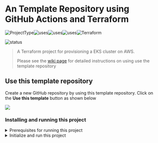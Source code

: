 # An Template Repository using GitHub Actions and Terraform
![ProjectType](https://img.shields.io/badge/project--type-terraform--template-success)![uses](https://img.shields.io/badge/uses-github--actions-success)![uses](https://img.shields.io/badge/uses-terraform-success)![uses](https://img.shields.io/badge/uses-aws--cli-success)![Terraform](https://github.com/AWS-Terraform-Projects/keyCloak-eks-cluster/workflows/Terraform/badge.svg)

![status](https://img.shields.io/badge/project--status-work--in--pgoress-informational)

> A Terraform project for provisioning a EKS cluster on AWS. 
>
> Please see the [wiki page](https://github.com/AWS-Terraform-Projects/terraform-eks-template/wiki) for detailed instructions on using use the template repository

 ## Use this template repository
Create a new GitHub repository by using this template repository. Click on the **Use this template** button as shown below
  
<kbd>![](https://github.com/AWS-Terraform-Projects/terraform-eks-template/blob/master/documentation/Terraform-EKS-Template.png)</kbd>

### Installing and running this project
<details>
  <summary>Prerequisites for running this project</summary>
  
### The project has the following dependencies  
- AWS CLI version 2. To install the AWS CLI, please see [Installing, updating, and uninstalling the AWS CLI version 2](https://docs.aws.amazon.com/cli/latest/userguide/install-cliv2.html)
- Terraform CLI 0.14.2 . To install Terraform CLI, please see [Install Terraform](https://learn.hashicorp.com/tutorials/terraform/install-cli?in=terraform/aws-get-started)
</details>

<details>
  <summary>Initialize and run this project</summary>
  <BR>
  
Please see the [wiki page](https://github.com/AWS-Terraform-Projects/terraform-eks-template/wiki) for detailed instructions on using this template repository
 
</details>

